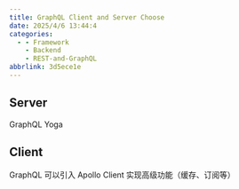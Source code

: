 ```yaml
---
title: GraphQL Client and Server Choose
date: 2025/4/6 13:44:4
categories:
  - - Framework
    - Backend
    - REST-and-GraphQL
abbrlink: 3d5ece1e
---
```

## Server 

GraphQL Yoga


## Client

GraphQL 可以引入 Apollo Client 实现高级功能（缓存、订阅等）